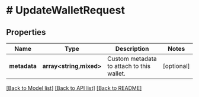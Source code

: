 # # UpdateWalletRequest

## Properties

Name | Type | Description | Notes
------------ | ------------- | ------------- | -------------
**metadata** | **array<string,mixed>** | Custom metadata to attach to this wallet. | [optional]

[[Back to Model list]](../../README.md#models) [[Back to API list]](../../README.md#endpoints) [[Back to README]](../../README.md)
